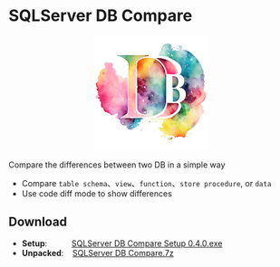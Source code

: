 SQLServer DB Compare
===========================================================================

<p align="center">
  <img src="https://github.com/OscarChang0514/sqlserver-db-compare-electron/blob/main/electron/assets/db-icon.png?raw=true" width="40%" />
</p>

Compare the differences between two DB in a simple way

* Compare `table schema`、`view`、`function`、`store procedure`, or `data`
* Use code diff mode to show differences



## Download

* **Setup**:  &nbsp;&nbsp;&nbsp;&nbsp;&nbsp;&nbsp;&nbsp;&nbsp;&nbsp;  [SQLServer DB Compare Setup 0.4.0.exe](https://drive.google.com/file/d/1SZD0rDzWQq4n9Bo12pLYMFyIUFIQKSY2/view?usp=sharing) 
* **Unpacked**:  &nbsp;&nbsp; [SQLServer DB Compare.7z](https://drive.google.com/file/d/1SZD0rDzWQq4n9Bo12pLYMFyIUFIQKSY2/view?usp=sharing) 


